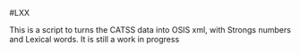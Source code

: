 #LXX

This is a script to turns the CATSS data into OSIS xml, with Strongs numbers
and Lexical words. It is still a work in progress
